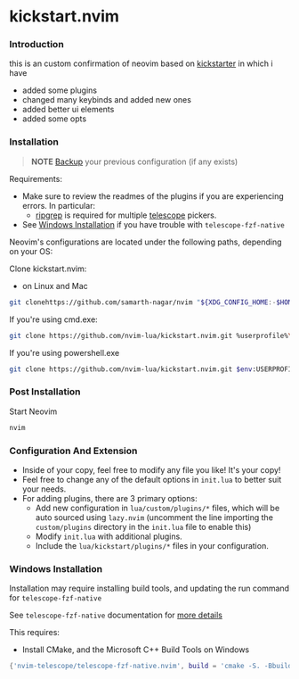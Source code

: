 # kickstart.nvim


### Introduction

this is an custom confirmation of neovim based on [kickstarter](https://github.com/nvim-lua/kickstart.nvim) in which i have 
- added some plugins   
- changed many keybinds and added new ones
- added better ui elements 
- added some opts 



### Installation

> **NOTE** 
> [Backup](#FAQ) your previous configuration (if any exists)

Requirements:
* Make sure to review the readmes of the plugins if you are experiencing errors. In particular:
  * [ripgrep](https://github.com/BurntSushi/ripgrep#installation) is required for multiple [telescope](https://github.com/nvim-telescope/telescope.nvim#suggested-dependencies) pickers.
* See [Windows Installation](#Windows-Installation) if you have trouble with `telescope-fzf-native`

Neovim's configurations are located under the following paths, depending on your OS:

Clone kickstart.nvim:

- on Linux and Mac
```sh
git clonehttps://github.com/samarth-nagar/nvim "${XDG_CONFIG_HOME:-$HOME/.config}"/nvim
```

If you're using cmd.exe:
```sh
git clone https://github.com/nvim-lua/kickstart.nvim.git %userprofile%\AppData\Local\nvim\
```
If you're using powershell.exe
```sh
git clone https://github.com/nvim-lua/kickstart.nvim.git $env:USERPROFILE\AppData\Local\nvim\
```


### Post Installation

Start Neovim
```sh
nvim
```

### Configuration And Extension

* Inside of your copy, feel free to modify any file you like! It's your copy!
* Feel free to change any of the default options in `init.lua` to better suit your needs.
* For adding plugins, there are 3 primary options:
  * Add new configuration in `lua/custom/plugins/*` files, which will be auto sourced using `lazy.nvim` (uncomment the line importing the `custom/plugins` directory in the `init.lua` file to enable this)
  * Modify `init.lua` with additional plugins.
  * Include the `lua/kickstart/plugins/*` files in your configuration.










### Windows Installation

Installation may require installing build tools, and updating the run command for `telescope-fzf-native`

See `telescope-fzf-native` documentation for [more details](https://github.com/nvim-telescope/telescope-fzf-native.nvim#installation)

This requires:

- Install CMake, and the Microsoft C++ Build Tools on Windows

```lua
{'nvim-telescope/telescope-fzf-native.nvim', build = 'cmake -S. -Bbuild -DCMAKE_BUILD_TYPE=Release && cmake --build build --config Release && cmake --install build --prefix build' }
```
